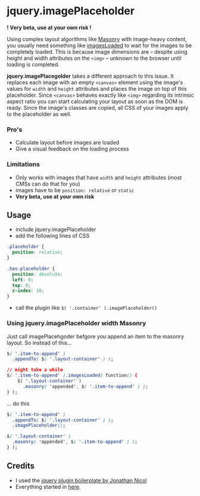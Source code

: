 # jquery.imagePlaceholder

**! Very beta, use at your own risk !**

Using complex layout algorithms like [Masonry](http://masonry.desandro.com/) with image-heavy content, you usually need something like [imagesLoaded](http://masonry.desandro.com/appendix.html#imagesloaded) to wait for the images to be completely loaded. This is because  image dimensions are – despite using height and width attributes on the `<img>`  – unknown to the browser until loading is completed.

**jquery.imagePlacegolder** takes a different approach to this issue. It replaces each image with an empty `<canvas>` element using the image's values for `width` and `height` attributes and places the image on top of this placeholder. Since `<canvas>` behaves exactly like `<img>` regarding its intrinsic aspect ratio you can start calculating your layout as soon as the DOM is ready. Since the image's classes are copied, all CSS of your images apply to the placeholder as well.

### Pro's
+ Calculate layout before images are loaded
+ Give a visual feedback on the loading process

### Limitations
+ Only works with images that have `width` and `height` attributes (most CMSs can do that for you)
+ images have to be `position: relative` or `static` 
+ **Very beta, use at your own risk**

## Usage 
+ include jquery.imagePlaceholder
+ add the following lines of CSS

```css
.placeholder {
  position: relative;
}

.has-placeholder {
  position: absolute;
  left: 0;
  top: 0;
  z-index: 10;
}
```

+ call the plugin like `$( '.container' ).imagePlaceholder()`

### Using jquery.imagePlaceholder width Masonry

Just call imagePlacehgoder befgore you append an item to the masonry layout. 
So instead of this...

```css
$( '.item-to-append' )
  .appendTo( $( '.layout-container' ) );

// might take a while
$( '.item-to-append' ).imagesLoaded( function() {
    $( '.layout-container' )
      .masonry( 'appended', $( '.item-to-append' ) );    
} );
```

... do this 

```css 
$( '.item-to-append' )
  .appendTo( $( '.layout-container' ) );
  .imagePlaceholder();

$( '.layout-container' )
  .masonry( 'appended', $( '.item-to-append' ) );    
} );
```

## Credits
+ I used the [jquery plugin boilerplate by Jonathan Nicol](http://jonathannicol.com/blog/2012/05/06/a-jquery-plugin-boilerplate/)
+ Everything started in [here](https://github.com/desandro/imagesloaded/issues/175). 
